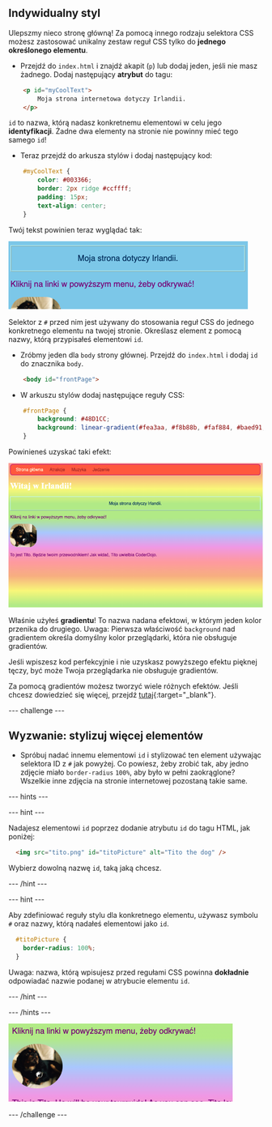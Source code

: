 ## Indywidualny styl

Ulepszmy nieco stronę główną! Za pomocą innego rodzaju selektora CSS możesz zastosować unikalny zestaw reguł CSS tylko do **jednego określonego elementu**.

+ Przejdź do `index.html` i znajdź akapit (`p`) lub dodaj jeden, jeśli nie masz żadnego. Dodaj następujący **atrybut** do tagu:

```html
    <p id="myCoolText">
        Moja strona internetowa dotyczy Irlandii.
    </p> 
```

`id` to nazwa, którą nadasz konkretnemu elementowi w celu jego **identyfikacji**. Żadne dwa elementy na stronie nie powinny mieć tego samego `id`!

+ Teraz przejdź do arkusza stylów i dodaj następujący kod:

```css
    #myCoolText {
        color: #003366;
        border: 2px ridge #ccffff;
        padding: 15px;
        text-align: center;
    }
```

Twój tekst powinien teraz wyglądać tak:

![Tekst w innym kolorze i obramowaniem wokół niego](images/paragraphIdStyle.png)

Selektor z `#` przed nim jest używany do stosowania reguł CSS do jednego konkretnego elementu na twojej stronie. Określasz element z pomocą nazwy, którą przypisałeś elementowi `id`.

+ Zróbmy jeden dla `body` strony głównej. Przejdź do `index.html` i dodaj `id` do znacznika `body`.

```html
    <body id="frontPage">
```

+ W arkuszu stylów dodaj następujące reguły CSS:

```css
    #frontPage {
        background: #48D1CC;
        background: linear-gradient(#fea3aa, #f8b88b, #faf884, #baed91, #baed91, #b2cefe, #f2a2e8, #fea3aa);
    }
```

Powinieneś uzyskać taki efekt:

![Tło z tęczowym gradientem](images/frontPageIdStyles.png)

Właśnie użyłeś **gradientu**! To nazwa nadana efektowi, w którym jeden kolor przenika do drugiego. Uwaga: Pierwsza właściwość `background` nad gradientem określa domyślny kolor przeglądarki, która nie obsługuje gradientów.

Jeśli wpiszesz kod perfekcyjnie i nie uzyskasz powyższego efektu pięknej tęczy, być może Twoja przeglądarka nie obsługuje gradientów.

Za pomocą gradientów możesz tworzyć wiele różnych efektów. Jeśli chcesz dowiedzieć się więcej, przejdź [tutaj](http://dojo.soy/html2-css-gradients){:target="_blank"}.

--- challenge ---

## Wyzwanie: stylizuj więcej elementów

+ Spróbuj nadać innemu elementowi `id` i stylizować ten element używając selektora ID z `#` jak powyżej. Co powiesz, żeby zrobić tak, aby jedno zdjęcie miało `border-radius` `100%`, aby było w pełni zaokrąglone? Wszelkie inne zdjęcia na stronie internetowej pozostaną takie same. 

--- hints ---

--- hint ---

Nadajesz elementowi `id` poprzez dodanie atrybutu `id` do tagu HTML, jak poniżej:

```html
  <img src="tito.png" id="titoPicture" alt="Tito the dog" />        
```

Wybierz dowolną nazwę `id`, taką jaką chcesz.

--- /hint ---

--- hint ---

Aby zdefiniować reguły stylu dla konkretnego elementu, używasz symbolu `#` oraz nazwy, którą nadałeś elementowi jako `id`.

```css
  #titoPicture {
    border-radius: 100%;
  }
```

Uwaga: nazwa, którą wpisujesz przed regułami CSS powinna **dokładnie** odpowiadać nazwie podanej w atrybucie elementu `id`.

--- /hint ---

--- /hints ---

![Okrągły obraz Tito z białą obwódką](images/titoPictureIdStyle.png)

--- /challenge ---
